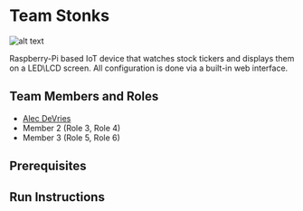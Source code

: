 # Team Stonks
![alt text](https://user-images.githubusercontent.com/77690673/190922359-5a61f512-3e30-4dbf-b5a3-3852c024f0cf.png)

Raspberry-Pi based IoT device that watches stock tickers and displays them on a LED\LCD screen. All configuration is done via a built-in web interface.

## Team Members and Roles

* [Alec DeVries](https://github.com/adv68/CIS350-HW2-DeVries)
* Member 2 (Role 3, Role 4)
* Member 3 (Role 5, Role 6)

## Prerequisites

## Run Instructions
